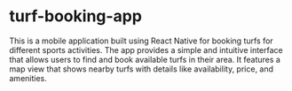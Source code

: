 # turf-booking-app
This is a mobile application built using React Native for booking turfs for different sports activities. The app provides a simple and intuitive interface that allows users to find and book available turfs in their area. It features a map view that shows nearby turfs with details like availability, price, and amenities.
